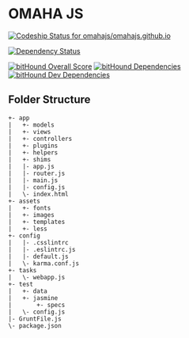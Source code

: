 OMAHA JS
========

[ ![Codeship Status for omahajs/omahajs.github.io](https://codeship.com/projects/f66a7670-6100-0134-e357-1e1ec2b80fe8/status?branch=site)](https://codeship.com/projects/174703)

[![Dependency Status](https://www.versioneye.com/user/projects/57d0cd0ec07f2e0042bf9b89/badge.svg?style=flat-square)](https://www.versioneye.com/user/projects/57d0cd0ec07f2e0042bf9b89)

[![bitHound Overall Score](https://www.bithound.io/github/omahajs/omahajs.github.io/badges/score.svg)](https://www.bithound.io/github/omahajs/omahajs.github.io)
[![bitHound Dependencies](https://www.bithound.io/github/omahajs/omahajs.github.io/badges/dependencies.svg)](https://www.bithound.io/github/omahajs/omahajs.github.io/site/dependencies/npm)
[![bitHound Dev Dependencies](https://www.bithound.io/github/omahajs/omahajs.github.io/badges/devDependencies.svg)](https://www.bithound.io/github/omahajs/omahajs.github.io/site/dependencies/npm)

Folder Structure
----------------
    +- app
    |   +- models
    |   +- views
    |   +- controllers
    |   +- plugins
    |   +- helpers
    |   +- shims
    |   |- app.js
    |   |- router.js
    |   |- main.js
    |   |- config.js
    |   \- index.html
    +- assets
    |   +- fonts
    |   +- images
    |   +- templates
    |   +- less
    +- config
    |   |- .csslintrc
    |   |- .eslintrc.js
    |   |- default.js
    |   \- karma.conf.js
    +- tasks
    |   \- webapp.js
    +- test
    |   +- data
    |   +- jasmine
    |       +- specs
    |   \- config.js
    |- GruntFile.js
    \- package.json
